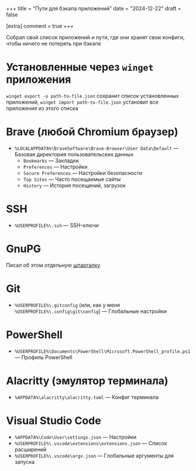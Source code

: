 +++
title = "Пути для бэкапа приложений"
date = "2024-12-22"
draft = false

[extra]
comment = true
+++

Собрал свой список приложений и пути, где они хранят свои конфиги, чтобы ничего не потерять при бэкапе

<!--more-->

# Установленные через `winget` приложения

`winget export -o path-to-file.json` сохранит список установленных приложений, `winget import path-to-file.json` установит все приложения из этого списка

# Brave (любой Chromium браузер)

- `%LOCALAPPDATA%\BraveSoftware\Brave-Browser\User Data\Default` &mdash; Базовая директория пользовательских данных
  - `Bookmarks` &mdash; Закладки
  - `Preferences` &mdash; Настройки
  - `Secure Preferences` &mdash; Настройки безопасности
  - `Top Sites` &mdash; Часто посещаемые сайты
  - `History` &mdash; История посещений, загрузок

# SSH

- `%USERPROFILE%\.ssh` &mdash; SSH-ключи

# GnuPG

Писал об этом отдельную [шпаргалку](/minis/backup-gpg)

# Git

- `%USERPROFILE%\.gitconfig` (или, как у меня `%USERPROFILE%\.config\git\config`) &mdash; Глобальные настройки

# PowerShell

- `%USERPROFILE%\Documents\PowerShell\Microsoft.PowerShell_profile.ps1` &mdash; Профиль PowerShell

# Alacritty (эмулятор терминала)

- `%APPDATA%\alacritty\alacritty.toml` &mdash; Конфиг терминала

# Visual Studio Code

- `%APPDATA%\Code\User\settings.json` &mdash; Настройки
- `%USERPROFILE%\.vscode\extensions\extensions.json` &mdash; Список расширений
- `%USERPROFILE%\.vscode\argv.json` &mdash; Глобальные аргументы для запуска
